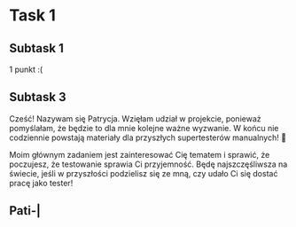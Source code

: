 # Task 1

## Subtask 1
1 punkt :(

## Subtask 3

Cześć! Nazywam się Patrycja. Wzięłam udział w projekcie, ponieważ pomyślałam, że będzie to dla mnie kolejne ważne wyzwanie. W końcu nie codziennie powstają materiały dla przyszłych supertesterów manualnych! 💪

Moim głównym zadaniem jest zainteresować Cię tematem i sprawić, że poczujesz, że testowanie sprawia Ci przyjemność. Będę najszczęśliwsza na świecie, jeśli w przyszłości podzielisz się ze mną, czy udało Ci się dostać pracę jako tester! 

##                                                                                            Pati-​|
